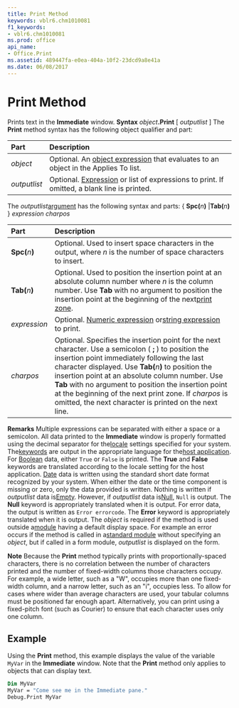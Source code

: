 ```yaml
---
title: Print Method
keywords: vblr6.chm1010081
f1_keywords:
- vblr6.chm1010081
ms.prod: office
api_name:
- Office.Print
ms.assetid: 489447fa-e0ea-404a-10f2-23dcd9a8e41a
ms.date: 06/08/2017
---
```



# Print Method



Prints text in the **Immediate** window.
 **Syntax**
 _object_**.Print** [ _outputlist_ ]
The **Print** method syntax has the following object qualifier and part:


|**Part**|**Description**|
|:-----|:-----|
| _object_|Optional. An [object expression](vbe-glossary.md) that evaluates to an object in the Applies To list.|
| _outputlist_|Optional. [Expression](vbe-glossary.md) or list of expressions to print. If omitted, a blank line is printed.|
The  _outputlist_[argument](vbe-glossary.md) has the following syntax and parts:
{ **Spc(**_n_**)** |**Tab(**_n_**)** } _expression charpos_


|**Part**|**Description**|
|:-----|:-----|
|**Spc(**_n_**)**|Optional. Used to insert space characters in the output, where  _n_ is the number of space characters to insert.|
|**Tab(**_n_**)**|Optional. Used to position the insertion point at an absolute column number where  _n_ is the column number. Use **Tab** with no argument to position the insertion point at the beginning of the next[print zone](vbe-glossary.md).|
| _expression_|Optional. [Numeric expression](vbe-glossary.md) or[string expression](vbe-glossary.md) to print.|
| _charpos_|Optional. Specifies the insertion point for the next character. Use a semicolon ( **;** ) to position the insertion point immediately following the last character displayed. Use **Tab(**_n_**)** to position the insertion point at an absolute column number. Use **Tab** with no argument to position the insertion point at the beginning of the next print zone. If _charpos_ is omitted, the next character is printed on the next line.|
 **Remarks**
Multiple expressions can be separated with either a space or a semicolon.
All data printed to the **Immediate** window is properly formatted using the decimal separator for the[locale](vbe-glossary.md) settings specified for your system. The[keywords](vbe-glossary.md) are output in the appropriate language for the[host application](vbe-glossary.md).
For [Boolean](vbe-glossary.md) data, either `True` or `False` is printed. The **True** and **False** keywords are translated according to the locale setting for the host application.
[Date](vbe-glossary.md) data is written using the standard short date format recognized by your system. When either the date or the time component is missing or zero, only the data provided is written.
Nothing is written if  _outputlist_ data is[Empty](vbe-glossary.md). However, if  _outputlist_ data is[Null](vbe-glossary.md),  `Null` is output. The **Null** keyword is appropriately translated when it is output.
For error data, the output is written as  `Error errorcode`. The **Error** keyword is appropriately translated when it is output.
The  _object_ is required if the method is used outside a[module](vbe-glossary.md) having a default display space. For example an error occurs if the method is called in a[standard module](vbe-glossary.md) without specifying an _object_, but if called in a form module, _outputlist_ is displayed on the form.

 **Note**  Because the **Print** method typically prints with proportionally-spaced characters, there is no correlation between the number of characters printed and the number of fixed-width columns those characters occupy. For example, a wide letter, such as a "W", occupies more than one fixed-width column, and a narrow letter, such as an "i", occupies less. To allow for cases where wider than average characters are used, your tabular columns must be positioned far enough apart. Alternatively, you can print using a fixed-pitch font (such as Courier) to ensure that each character uses only one column.


## Example

Using the **Print** method, this example displays the value of the variable `MyVar` in the **Immediate** window. Note that the **Print** method only applies to objects that can display text.


```vb
Dim MyVar
MyVar = "Come see me in the Immediate pane."
Debug.Print MyVar

```


